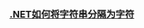  ### [.NET如何将字符串分隔为字符](https://www.cnblogs.com/sdflysha/p/20191026-split-string-to-character-list.html)

 